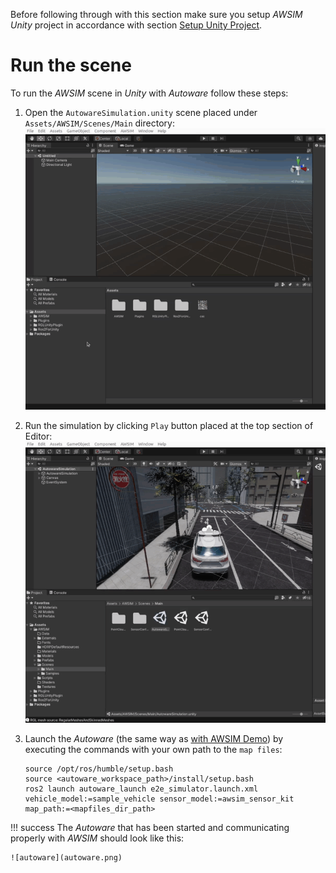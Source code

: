 <!-- TODO DM: tutaj tez dodalbym gif sprawdzajacy topicki -->

Before following through with this section make sure you setup *AWSIM* *Unity* project in accordance with section [Setup Unity Project](../SetupUnityProject/).

# Run the scene

To run the *AWSIM* scene in *Unity* with *Autoware* follow these steps:

1. Open the `AutowareSimulation.unity` scene placed under `Assets/AWSIM/Scenes/Main` directory:
![](open_unity_scene2.gif)
1. Run the simulation by clicking `Play` button placed at the top section of Editor:
![](unity_play.gif)
1. Launch the *Autoware* (the same way as [with AWSIM Demo](../../Installation/RunDemo/#run-with-autoware)) by executing the commands with your own path to the `map files`:

    ```
    source /opt/ros/humble/setup.bash
    source <autoware_workspace_path>/install/setup.bash
    ros2 launch autoware_launch e2e_simulator.launch.xml vehicle_model:=sample_vehicle sensor_model:=awsim_sensor_kit map_path:=<mapfiles_dir_path>
    ```
!!! success
    The *Autoware* that has been started and communicating properly with *AWSIM* should look like this:

    ![autoware](autoware.png)

